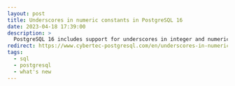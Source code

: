 ```yaml
---
layout: post
title: Underscores in numeric constants in PostgreSQL 16
date: 2023-04-18 17:39:00
description: >
  PostgreSQL 16 includes support for underscores in integer and numeric constants. Learn how to use them in large numbers without errors.
redirect: https://www.cybertec-postgresql.com/en/underscores-in-numeric-constants-in-postgresql-16/
tags:
  - sql
  - postgresql
  - what's new
---
```

